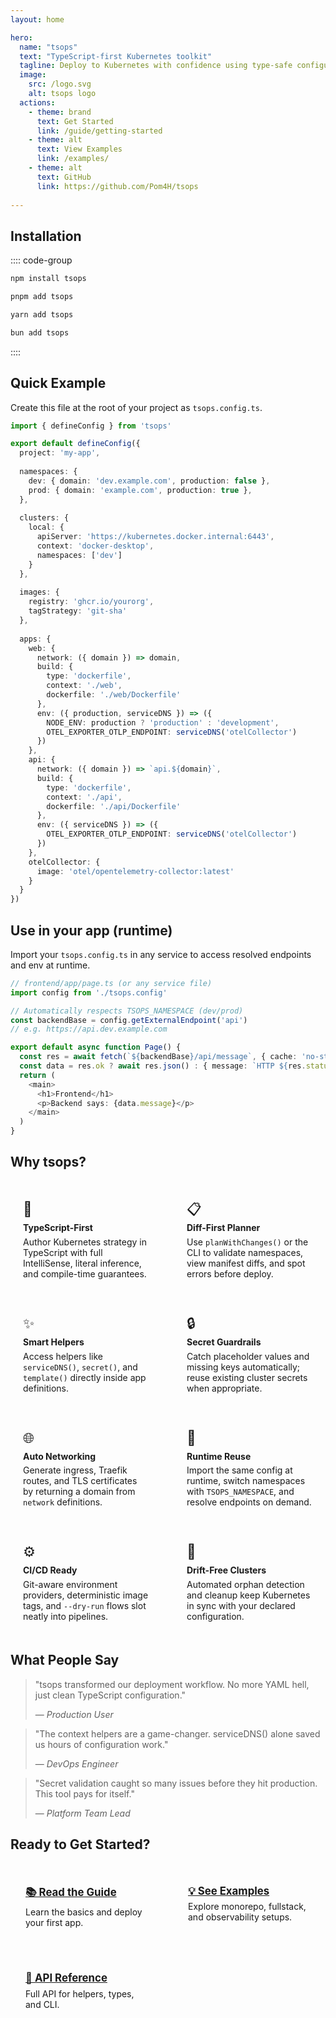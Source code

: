 ```yaml
---
layout: home

hero:
  name: "tsops"
  text: "TypeScript-first Kubernetes toolkit"
  tagline: Deploy to Kubernetes with confidence using type-safe configuration
  image:
    src: /logo.svg
    alt: tsops logo
  actions:
    - theme: brand
      text: Get Started
      link: /guide/getting-started
    - theme: alt
      text: View Examples
      link: /examples/
    - theme: alt
      text: GitHub
      link: https://github.com/Pom4H/tsops
  
---
```


## Installation

:::: code-group

```bash [npm]
npm install tsops
```

```bash [pnpm]
pnpm add tsops
```

```bash [yarn]
yarn add tsops
```

```bash [bun]
bun add tsops
```

::::

## Quick Example
Create this file at the root of your project as `tsops.config.ts`.

```typescript
import { defineConfig } from 'tsops'

export default defineConfig({
  project: 'my-app',
  
  namespaces: {
    dev: { domain: 'dev.example.com', production: false },
    prod: { domain: 'example.com', production: true },
  },
  
  clusters: {
    local: {
      apiServer: 'https://kubernetes.docker.internal:6443',
      context: 'docker-desktop',
      namespaces: ['dev']
    }
  },
  
  images: {
    registry: 'ghcr.io/yourorg',
    tagStrategy: 'git-sha'
  },
  
  apps: {
    web: {
      network: ({ domain }) => domain,
      build: {
        type: 'dockerfile',
        context: './web',
        dockerfile: './web/Dockerfile'
      },
      env: ({ production, serviceDNS }) => ({
        NODE_ENV: production ? 'production' : 'development',
        OTEL_EXPORTER_OTLP_ENDPOINT: serviceDNS('otelCollector')
      })
    },
    api: {
      network: ({ domain }) => `api.${domain}`,
      build: {
        type: 'dockerfile',
        context: './api',
        dockerfile: './api/Dockerfile'
      },
      env: ({ serviceDNS }) => ({
        OTEL_EXPORTER_OTLP_ENDPOINT: serviceDNS('otelCollector')
      })
    },
    otelCollector: {
      image: 'otel/opentelemetry-collector:latest'
    }
  }
})
```


 

## Use in your app (runtime)

Import your `tsops.config.ts` in any service to access resolved endpoints and env at runtime.

```ts
// frontend/app/page.ts (or any service file)
import config from './tsops.config'

// Automatically respects TSOPS_NAMESPACE (dev/prod)
const backendBase = config.getExternalEndpoint('api')
// e.g. https://api.dev.example.com

export default async function Page() {
  const res = await fetch(`${backendBase}/api/message`, { cache: 'no-store' })
  const data = res.ok ? await res.json() : { message: `HTTP ${res.status}` }
  return (
    <main>
      <h1>Frontend</h1>
      <p>Backend says: {data.message}</p>
    </main>
  )
}
```

## Why tsops?

<div class="why-grid">
  <div class="why-card">
    <div class="why-icon">🎯</div>
    <div class="why-title">TypeScript-First</div>
    <div class="why-desc">Author Kubernetes strategy in TypeScript with full IntelliSense, literal inference, and compile-time guarantees.</div>
  </div>
  <div class="why-card">
    <div class="why-icon">📋</div>
    <div class="why-title">Diff-First Planner</div>
    <div class="why-desc">Use <code>planWithChanges()</code> or the CLI to validate namespaces, view manifest diffs, and spot errors before deploy.</div>
  </div>
  <div class="why-card">
    <div class="why-icon">✨</div>
    <div class="why-title">Smart Helpers</div>
    <div class="why-desc">Access helpers like <code>serviceDNS()</code>, <code>secret()</code>, and <code>template()</code> directly inside app definitions.</div>
  </div>
  <div class="why-card">
    <div class="why-icon">🔒</div>
    <div class="why-title">Secret Guardrails</div>
    <div class="why-desc">Catch placeholder values and missing keys automatically; reuse existing cluster secrets when appropriate.</div>
  </div>
  <div class="why-card">
    <div class="why-icon">🌐</div>
    <div class="why-title">Auto Networking</div>
    <div class="why-desc">Generate ingress, Traefik routes, and TLS certificates by returning a domain from <code>network</code> definitions.</div>
  </div>
  <div class="why-card">
    <div class="why-icon">🔁</div>
    <div class="why-title">Runtime Reuse</div>
    <div class="why-desc">Import the same config at runtime, switch namespaces with <code>TSOPS_NAMESPACE</code>, and resolve endpoints on demand.</div>
  </div>
  <div class="why-card">
    <div class="why-icon">⚙️</div>
    <div class="why-title">CI/CD Ready</div>
    <div class="why-desc">Git-aware environment providers, deterministic image tags, and <code>--dry-run</code> flows slot neatly into pipelines.</div>
  </div>
  <div class="why-card">
    <div class="why-icon">🧹</div>
    <div class="why-title">Drift-Free Clusters</div>
    <div class="why-desc">Automated orphan detection and cleanup keep Kubernetes in sync with your declared configuration.</div>
  </div>
</div>

## What People Say

> "tsops transformed our deployment workflow. No more YAML hell, just clean TypeScript configuration."
> 
> — *Production User*

> "The context helpers are a game-changer. serviceDNS() alone saved us hours of configuration work."
> 
> — *DevOps Engineer*

> "Secret validation caught so many issues before they hit production. This tool pays for itself."
> 
> — *Platform Team Lead*

## Ready to Get Started?

<div class="cta-grid">
  <div class="cta-card">
    <a href="/guide/getting-started">📚 Read the Guide</a>
    <p>Learn the basics and deploy your first app.</p>
  </div>
  <div class="cta-card">
    <a href="/examples/">💡 See Examples</a>
    <p>Explore monorepo, fullstack, and observability setups.</p>
  </div>
  <div class="cta-card">
    <a href="/api/">🔧 API Reference</a>
    <p>Full API for helpers, types, and CLI.</p>
  </div>
</div>

<style>
.why-grid {
  display: grid;
  grid-template-columns: repeat(auto-fit, minmax(240px, 1fr));
  gap: 1.25rem;
  margin: 2rem 0 1rem;
}

.why-card {
  padding: 1.25rem;
  border: 1px solid var(--vp-c-divider);
  border-radius: 12px;
  background: var(--vp-c-bg-soft);
  transition: transform 0.15s ease, box-shadow 0.15s ease;
}

.why-card:hover {
  transform: translateY(-2px);
  box-shadow: 0 6px 28px rgba(0,0,0,0.06);
}

.why-icon {
  font-size: 1.4rem;
  line-height: 1;
}

.why-title {
  margin-top: 0.6rem;
  font-weight: 700;
}

.why-desc {
  margin-top: 0.35rem;
  color: var(--vp-c-text-2);
}

.cta-grid {
  display: grid;
  grid-template-columns: repeat(auto-fit, minmax(200px, 1fr));
  gap: 1rem;
  margin: 2rem 0;
}

.cta-card {
  padding: 1.25rem 1.5rem;
  background: var(--vp-c-bg-soft);
  border: 1px solid var(--vp-c-divider);
  border-radius: 12px;
  text-align: left;
  transition: transform 0.15s ease, box-shadow 0.15s ease;
}

.cta-card:hover {
  transform: translateY(-2px);
  box-shadow: 0 6px 28px rgba(0,0,0,0.06);
}

.cta-card a {
  display: inline-block;
  font-size: 1.05rem;
  font-weight: 700;
}

.cta-card p {
  margin-top: 0.4rem;
  color: var(--vp-c-text-2);
}
</style>
